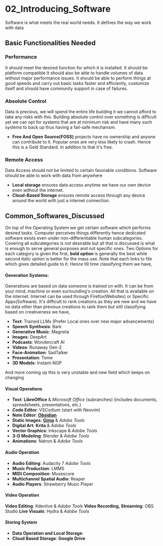 # 02_Introducing_Software
Software is what meets the real world needs. It defines the way we work with data

## Basic Functionalities Needed
### Performance 
It should meet the desired function for which it is installed. It should be platform compatible
It should also be able to handle volumes of data without major performance issues. It should be able to perform things at good speeds and carry out basic tasks faster and efficiently, customize itself and should have community support in case of failures.
### Absolute Control
Data is precious, we will spend the entire life building it we cannot afford to take any risks with this. Building absolute control over something is difficult yet we can opt for systems that are at minimum risk and have many such systems to back up thus having a fail-safe mechanism. 
- **Free And Open Source(FOSS)** projects have no ownership and anyone can contribute to it. Popular ones are very less likely to crash. Hence this is a Gold Standard. In addition to that it's free.
### Remote Access
Data Access should not be limited to certain favorable conditions. Software should be able to work with data from anywhere
- **Local storage** ensures data access anytime we have our own device even without the internet.
- **Cloud-Based Storage** ensures remote access through any device around the world with just a internet connection.

## Common_Softwares_Discussed

On top of  the Operating System we get certain software which performs desired tasks. Computer perceives things differently hence dedicated software exists even under non-differentiable human subcategories. Covering all subcategories is not desirable but all that is discussed is what is enough to serve general purposes and not specific ones. Two Options for each category is given the first, **bold option** is generally the best while second  *italic option* is better for the mass use. 
Note that each links to file which gives detailed guide to it.
Hence till time classifying them we have,

#### Generation Systems:
Generations are based on data someone is trained on with. It can be from your mind, machine or even surrounding's creation. All that is available on the internet. Internet can be used through Firefox(Websites) or Specific Apps(Software). It's difficult to rank creations as they are new and we have no data other than previous creations to rank them but still classifying based on creativeness we have,

- **Text**: Trained LLMs (Prefer Local ones over new major advancements)
- **Speech Synthesis**: Bark
- **Generative Music**: Magneta
- **Images**: DeepArt
- **Podcasts**: Wondercraft AI
- **Videos**: Runaway Gen-2
- **Face-Animation**: SadTalker
- **Presentation**: Tome
- **3D Models**: Instant-NGP

And more coming up this is very unstable and new field which keeps on changing

#### Visual Operations

- **Text**: **LibreOffice** & *Microsoft Office* (subranches) (includes documents, spreadsheets, presentations, etc.) 
- **Code Editor**: VSCodium (start with Neovim)
- **Note Editor**:  **[Obsidian](Obsidian_Guide)** 
- **Static Images**: **[Gimp](Gimp_Guide)** & *Adobe Tools*
- **Digital Art**: **Krita** & *Adobe Tools*
- **Vector Graphics**: Inkscape & *Adobe Tools*
- **3-D Modeling**: Blender & *Adobe Tools*
- **Animations**: Natron & *Adobe Tools*

#### Audio Operation
- **Audio Editing**: Audacity 7 *Adobe Tools*
- **Music Production**: LMMS
- **MIDI Composition**: Musescore
- **Multichannel Spatial Audio**: Reaper
- **Audio Players**: Strawberry Music Player

#### Video Operation
**Video Editing**: Kdenlive & *Adobe Tools*
**Video Recording, Streaming**: OBS Studio
**Live Visuals**: Hydra & *Adobe Tools*
#### Storing System 
- **Data Operation and Local Storage**:
- **Cloud Based Storage**: **Google Drive**


